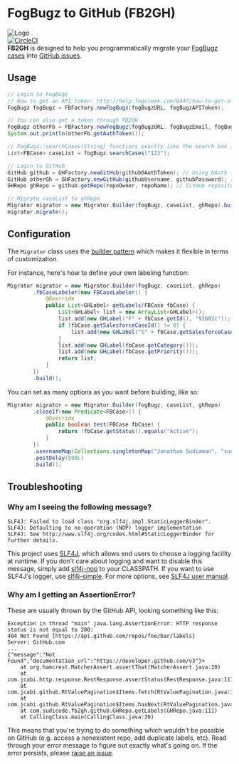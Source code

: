 # FogBugz to GitHub (FB2GH)
![Logo](http://sudicode.com/images/fb2gh-logo.png)  
[![CircleCI](https://circleci.com/gh/sudiamanj/fogbugz-to-github.svg?style=svg)](https://circleci.com/gh/sudiamanj/fogbugz-to-github)  
**FB2GH** is designed to help you programmatically migrate your [FogBugz cases](https://www.fogcreek.com/fogbugz/) into [GitHub issues](https://guides.github.com/features/issues/).

## Usage
```java
// Login to FogBugz
// How to get an API token: http://help.fogcreek.com/8447/how-to-get-a-fogbugz-xml-api-token
FogBugz fogBugz = FBFactory.newFogBugz(fogBugzURL, fogBugzAPIToken);

// You can also get a token through FB2GH
FogBugz otherFb = FBFactory.newFogBugz(fogBugzURL, fogBugzEmail, fogBugzPassword);
System.out.println(otherFb.getAuthToken());

// FogBugz::searchCases(String) functions exactly like the search box in FogBugz
List<FBCase> caseList = fogBugz.searchCases("123");

// Login to GitHub
GitHub github = GHFactory.newGitHub(githubOAuthToken); // Using OAuth (https://github.com/settings/tokens/new)
GitHub otherGh = GHFactory.newGitHub(githubUsername, githubPassword); // Using basic authentication
GHRepo ghRepo = github.getRepo(repoOwner, repoName); // GitHub repository to migrate to

// Migrate caseList to ghRepo
Migrator migrator = new Migrator.Builder(fogBugz, caseList, ghRepo).build();
migrator.migrate();
```

## Configuration
The `Migrator` class uses the [builder pattern](https://en.wikipedia.org/wiki/Builder_pattern) which makes it flexible in terms of customization.

For instance, here's how to define your own labeling function:
```java
Migrator migrator = new Migrator.Builder(fogBugz, caseList, ghRepo)
        .fbCaseLabeler(new FBCaseLabeler() {
            @Override
            public List<GHLabel> getLabels(FBCase fbCase) {
                List<GHLabel> list = new ArrayList<GHLabel>();
                list.add(new GHLabel("F" + fbCase.getId(), "92602c"));
                if (fbCase.getSalesforceCaseId() != 0) {
                    list.add(new GHLabel("S" + fbCase.getSalesforceCaseId(), "178cda"));
                }
                list.add(new GHLabel(fbCase.getCategory()));
                list.add(new GHLabel(fbCase.getPriority()));
                return list;
            }
        })
        .build();
```

You can set as many options as you want before building, like so:
```java
Migrator migrator = new Migrator.Builder(fogBugz, caseList, ghRepo)
        .closeIf(new Predicate<FBCase>() {
            @Override
            public boolean test(FBCase fbCase) {
                return !fbCase.getStatus().equals("Active");
            }
        })
        .usernameMap(Collections.singletonMap("Jonathan Sudiaman", "sudiamanj"))
        .postDelay(500L)
        .build();
```

## Troubleshooting

### Why am I seeing the following message?
```
SLF4J: Failed to load class "org.slf4j.impl.StaticLoggerBinder".
SLF4J: Defaulting to no-operation (NOP) logger implementation
SLF4J: See http://www.slf4j.org/codes.html#StaticLoggerBinder for further details.
```

This project uses [SLF4J](http://www.slf4j.org), which allows end users to choose a logging facility at runtime. If you don't care about logging and want to disable this message, simply add [slf4j-nop](http://search.maven.org/#artifactdetails%7Corg.slf4j%7Cslf4j-nop%7C1.7.21%7Cjar) to your CLASSPATH. If you want to use SLF4J's logger, use [slf4j-simple](http://search.maven.org/#artifactdetails%7Corg.slf4j%7Cslf4j-simple%7C1.7.21%7Cjar). For more options, see [SLF4J user manual](http://www.slf4j.org/manual.html).

### Why am I getting an AssertionError?
These are usually thrown by the GitHub API, looking something like this:
```
Exception in thread "main" java.lang.AssertionError: HTTP response status is not equal to 200:
404 Not Found [https://api.github.com/repos/foo/bar/labels]
Server: GitHub.com
... 
{"message":"Not Found","documentation_url":"https://developer.github.com/v3"}>
	at org.hamcrest.MatcherAssert.assertThat(MatcherAssert.java:20)
	at com.jcabi.http.response.RestResponse.assertStatus(RestResponse.java:111)
	at com.jcabi.github.RtValuePagination$Items.fetch(RtValuePagination.java:193)
	at com.jcabi.github.RtValuePagination$Items.hasNext(RtValuePagination.java:179)
	at com.sudicode.fb2gh.github.GHRepo.getLabels(GHRepo.java:111)
	at CallingClass.main(CallingClass.java:30)
```
This means that you're trying to do something which wouldn't be possible on GitHub (e.g. access a nonexistent repo, add duplicate labels, etc). Read through your error message to figure out exactly what's going on. If the error persists, please [raise an issue](https://github.com/sudiamanj/fogbugz-to-github/issues).
